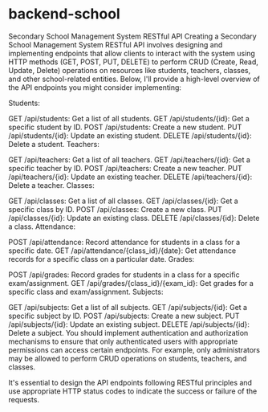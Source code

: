 # backend-school
Secondary School Management System RESTful API
Creating a Secondary School Management System RESTful API involves designing and implementing endpoints that allow clients to interact with the system using HTTP methods (GET, POST, PUT, DELETE) to perform CRUD (Create, Read, Update, Delete) operations on resources like students, teachers, classes, and other school-related entities. Below, I'll provide a high-level overview of the API endpoints you might consider implementing:

Students:

GET /api/students: Get a list of all students.
GET /api/students/{id}: Get a specific student by ID.
POST /api/students: Create a new student.
PUT /api/students/{id}: Update an existing student.
DELETE /api/students/{id}: Delete a student.
Teachers:

GET /api/teachers: Get a list of all teachers.
GET /api/teachers/{id}: Get a specific teacher by ID.
POST /api/teachers: Create a new teacher.
PUT /api/teachers/{id}: Update an existing teacher.
DELETE /api/teachers/{id}: Delete a teacher.
Classes:

GET /api/classes: Get a list of all classes.
GET /api/classes/{id}: Get a specific class by ID.
POST /api/classes: Create a new class.
PUT /api/classes/{id}: Update an existing class.
DELETE /api/classes/{id}: Delete a class.
Attendance:

POST /api/attendance: Record attendance for students in a class for a specific date.
GET /api/attendance/{class_id}/{date}: Get attendance records for a specific class on a particular date.
Grades:

POST /api/grades: Record grades for students in a class for a specific exam/assignment.
GET /api/grades/{class_id}/{exam_id}: Get grades for a specific class and exam/assignment.
Subjects:

GET /api/subjects: Get a list of all subjects.
GET /api/subjects/{id}: Get a specific subject by ID.
POST /api/subjects: Create a new subject.
PUT /api/subjects/{id}: Update an existing subject.
DELETE /api/subjects/{id}: Delete a subject.
You should implement authentication and authorization mechanisms to ensure that only authenticated users with appropriate permissions can access certain endpoints. For example, only administrators may be allowed to perform CRUD operations on students, teachers, and classes.

It's essential to design the API endpoints following RESTful principles and use appropriate HTTP status codes to indicate the success or failure of the requests.
